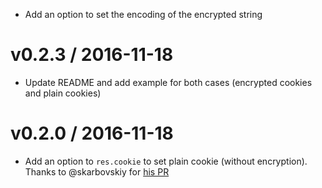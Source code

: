   * Add an option to set the encoding of the encrypted string

v0.2.3 / 2016-11-18
===================

  * Update README and add example for both cases (encrypted cookies and plain cookies)

v0.2.0 / 2016-11-18
===================

  * Add an option to `res.cookie` to set plain cookie (without encryption). Thanks to @skarbovskiy for [his PR](https://github.com/ebourmalo/cookie-encrypter/pull/2)
